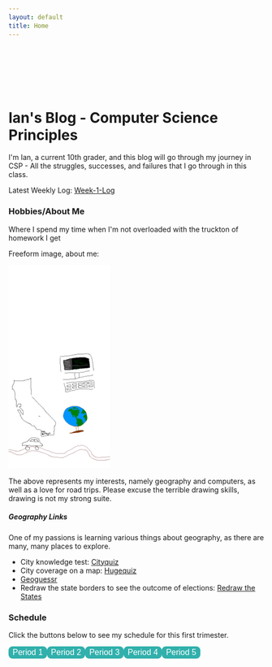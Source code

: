 ```yaml
---
layout: default
title: Home
---
```


<style>
.button {
    background-color: #31B0AC;
    border-radius: 8px;
    font-size: 16px;
    border: 2px solid #31B0AC;
    transition-duration: 0.4s;
    color: white;
    float: left;
    }
.button:hover {
  background-color: white; 
  color: black;
}
</style>

<h1 style="padding-top: 100px">Ian's Blog - Computer Science Principles</h1>
I'm Ian, a current 10th grader, and this blog will go through my journey in CSP - All the struggles, successes, and failures that I go through in this class.

Latest Weekly Log: [Week-1-Log](log/2023/08/21/Week-1.html)

### Hobbies/About Me
Where I spend my time when I'm not overloaded with the truckton of homework I get
<p>Freeform image, about me: </p>
<img src="images/csp_image_thing.png" alt="Freeform About Me" style="width:200px;height:400px;">
<p>The above represents my interests, namely geography and computers, as well as a love for road trips. Please excuse the terrible drawing skills, drawing is not my strong suite.</p>

##### Geography Links
One of my passions is learning various things about geography, as there are many, many places to explore.
- City knowledge test: [Cityquiz](https://cityquiz.io)
- City coverage on a map: [Hugequiz](https://hugequiz.com/quizzes)
- [Geoguessr](https://www.geoguessr.com/)
- Redraw the state borders to see the outcome of elections: [Redraw the States](https://kevinhayeswilson.com/redraw)

### Schedule
<p>Click the buttons below to see my schedule for this first trimester.</p>
<button class="button" type="button" onclick="alert('AP Physics C: Mechanics')">Period 1</button>
<button class="button" type="button" onclick="alert('AP Calculus AB')">Period 2</button>
<button class="button" type="button" onclick="alert('Honors Humanities 1')">Period 3</button>
<button class="button" type="button" onclick="alert('AP Chinese')">Period 4</button>
<button class="button" type="button" onclick="alert('AP Computer Science Principles')">Period 5</button>


